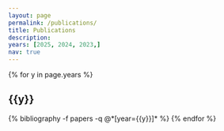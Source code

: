 ```yaml
---
layout: page
permalink: /publications/
title: Publications
description: 
years: [2025, 2024, 2023,]
nav: true
---
```


<div class="publications">

{% for y in page.years %}
  <h2 class="year">{{y}}</h2>
  {% bibliography -f papers -q @*[year={{y}}]* %}
{% endfor %}

</div>